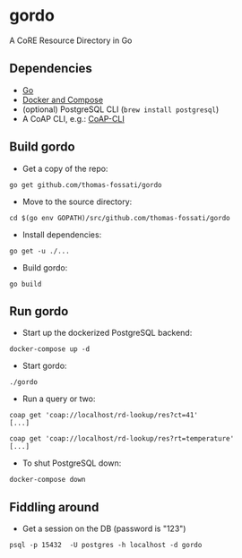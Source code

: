 # gordo
A CoRE Resource Directory in Go

## Dependencies

- [Go](https://golang.org/dl/)
- [Docker and Compose](https://hub.docker.com/editions/community/docker-ce-desktop-mac)
- (optional) PostgreSQL CLI (`brew install postgresql`)
- A CoAP CLI, e.g.: [CoAP-CLI](https://www.npmjs.com/package/coap-cli)

## Build gordo

- Get a copy of the repo:
```
go get github.com/thomas-fossati/gordo
```

- Move to the source directory:
```
cd $(go env GOPATH)/src/github.com/thomas-fossati/gordo
```

- Install dependencies:
```
go get -u ./...
```

- Build gordo:
```
go build
```

## Run gordo

- Start up the dockerized PostgreSQL backend:
```
docker-compose up -d
```

- Start gordo:
```
./gordo
```

- Run a query or two:
```
coap get 'coap://localhost/rd-lookup/res?ct=41'
[...]

coap get 'coap://localhost/rd-lookup/res?rt=temperature'
[...]
```

- To shut PostgreSQL down:
```
docker-compose down
```

## Fiddling around

- Get a session on the DB (password is "123")
```
psql -p 15432  -U postgres -h localhost -d gordo
```
